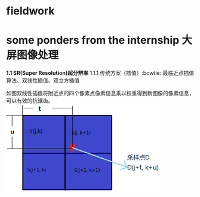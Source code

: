 # fieldwork
some ponders from the internship
**大屏图像处理**
====
**1.1 SR(Super Resolution)超分辨率**
1.1.1 传统方案（插值）:bowtie:
最临近点插值算法、双线性插值、双立方插值

如图双线性插值将附近点的四个像素点像素信息乘以权重得到新图像的像素信息，可以有效的抗锯齿。
![fig1](https://github.com/dhhhe/fieldwork/blob/master/figure/双线性插值.bmp)

